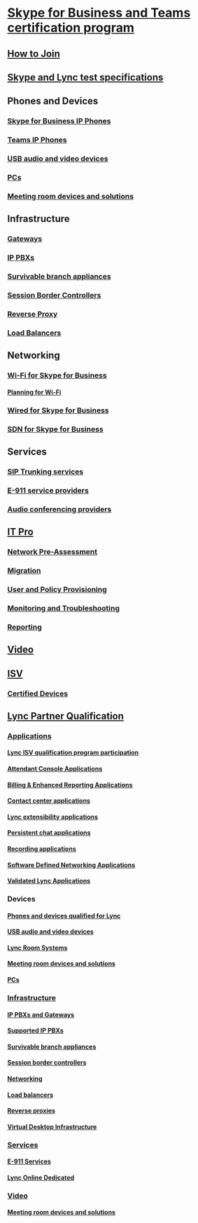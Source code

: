 # [Skype for Business and Teams certification program](../certification/overview.md)  
## [How to Join](../certification/how-to-join.md)
## [Skype and Lync test specifications](../certification/test-spec.md)

## Phones and Devices
### [Skype for Business IP Phones](../certification/devices-ip-phones.md)
### [Teams IP Phones](../certification/teams-ip-phones.md)
### [USB audio and video devices](../certification/devices-usb-devices.md) 
### [PCs](../certification/devices-pcs.md)  
### [Meeting room devices and solutions](../certification/devices-meeting-rooms.md)  

## Infrastructure
### [Gateways](../certification/infra-gateways.md) 
### [IP PBXs](../certification/infra-ip-pbxs.md) 
### [Survivable branch appliances](../certification/infra-sba.md)  
### [Session Border Controllers](../certification/infra-sbc.md)
### [Reverse Proxy](../certification/infra-rev-proxy.md) 
### [Load Balancers](../certification/infra-load-balancers.md) 

## Networking
### [Wi-Fi for Skype for Business](../certification/networking-wifi.md)  
#### [Planning for Wi-Fi](../certification/plan-wifi.md)
### [Wired for Skype for Business](../certification/networking-wired.md) 
### [SDN for Skype for Business](../certification/networking-sdn.md) 

## Services
### [SIP Trunking services](../certification/services-sip-trunking.md) 
### [E-911 service providers](../certification/services-e911.md) 
### [Audio conferencing providers](../certification/services-acps.md)

##  [IT Pro](../certification/it-pro-tools.md)
### [Network Pre-Assessment](../certification/it-pro-tools-pre-assessment.md) 
### [Migration](../certification/it-pro-tools-migration.md) 
### [User and Policy Provisioning](../certification/it-pro-tools-user-policy.md) 
### [Monitoring and Troubleshooting](../certification/it-pro-tools-monitor-troubleshoot.md) 
### [Reporting](../certification/it-pro-tools-reporting.md) 

## [Video](../certification/video.md)   

##  [ISV](../certification/isv-overview.md)
### [Certified Devices](https://partnersolutions.skypeforbusiness.com/solutionscatalog)

## [Lync Partner Qualification](../lync-cert/partner-qualification.md)

### [Applications](../lync-cert/qualified-lync-apps.md) 
#### [Lync ISV qualification program participation](../lync-cert/participation.md)
#### [Attendant Console Applications](../lync-cert/attendant-console-apps.md)
#### [Billing & Enhanced Reporting Applications](../lync-cert/billing-reporting-apps.md)
#### [Contact center applications](../lync-cert/contact-center-apps.md)
#### [Lync extensibility applications](../lync-cert/lync-extensibility-apps.md)
#### [Persistent chat applications](../lync-cert/persistent-chat-apps.md)
#### [Recording applications](../lync-cert/recording-apps.md)
#### [Software Defined Networking Applications](../lync-cert/software-defined-network-apps.md)
#### [Validated Lync Applications](../lync-cert/validated-lync-apps.md)

### Devices
#### [Phones and devices qualified for  Lync](../lync-cert/ip-phones.md)  
#### [USB audio and video devices](../lync-cert/usb-and-video.md) 
#### [Lync Room Systems](../lync-cert/room-systems.md) 
#### [Meeting room devices and solutions](../lync-cert/meeting-room-devices.md) 
#### [PCs](../lync-cert/pcs-optimized-for-lync.md) 

### [Infrastructure](../lync-cert/infrastructure-qualified-node.md)
#### [IP PBXs and Gateways](../lync-cert/qualified-ip-pbx-gateway.md) 
#### [Supported IP PBXs](../lync-cert/supported-ip-pbxs.md)
#### [Survivable branch appliances](../lync-cert/survivable-branch-appliances.md)  
#### [Session border controllers](../lync-cert/sbcs-lync-server.md)
#### [Networking](../lync-cert/networking-lync-server-2010-2013.md) 
#### [Load balancers](../lync-cert/hardware-load-balancers.md)
#### [Reverse proxies](../lync-cert/reverse-proxies.md) 
#### [Virtual Desktop Infrastructure](../lync-cert/virtual-desktop-lync-server.md)  

### [Services](../lync-cert/sip-trunking-services.md)  
#### [E-911 Services](../lync-cert/e-911-service-providers.md) 
#### [Lync Online Dedicated](../lync-cert/online-dedicated.md)

### [Video](../lync-cert/video-solutions-qualified.md)
#### [Meeting room devices and solutions](../lync-cert/meeting-room-devices.md)   
